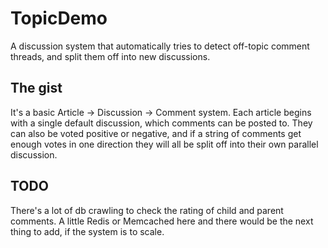 # TopicDemo

A discussion system that automatically tries to detect off-topic comment threads, and split them off into new discussions.

## The gist

It's a basic Article -> Discussion -> Comment system. Each article begins with a single default discussion, which comments can be posted to. They can also be voted positive or negative, and if a string of comments get enough votes in one direction they will all be split off into their own parallel discussion.

## TODO

There's a lot of db crawling to check the rating of child and parent comments. A little Redis or Memcached here and there would be the next thing to add, if the system is to scale.
